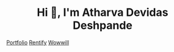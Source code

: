 <h1 align="center">Hi 👋, I'm Atharva Devidas Deshpande</h1>

[Portfolio](https://atharva-deshpande.netlify.app/)
[Rentify](https://rentify-prod.netlify.app/)
[Wowwill](https://wowwilltesting.azurewebsites.net/)




